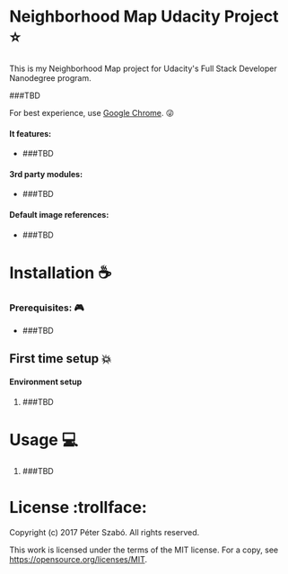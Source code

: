 # Neighborhood Map Udacity Project :star:
This is my Neighborhood Map project for Udacity's Full Stack Developer Nanodegree program.

###TBD

For best experience, use [Google Chrome](https://www.google.com/chrome/browser/desktop/index.html). :stuck_out_tongue_winking_eye:

#### It features:
- ###TBD

#### 3rd party modules:
- ###TBD

#### Default image references:
- ###TBD

# Installation :coffee:
### Prerequisites: :video_game:
- ###TBD

## First time setup :boom:
#### Environment setup
1. ###TBD

# Usage :computer:
1. ###TBD

# License :trollface:
Copyright (c) 2017 Péter Szabó. All rights reserved.

This work is licensed under the terms of the MIT license.
For a copy, see <https://opensource.org/licenses/MIT>.